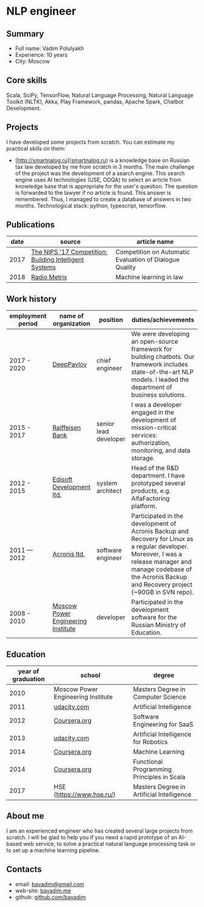 # NLP engineer

## Summary

* Full name: Vadim Polulyakh
* Experience: 10 years
* City: Moscow

## Core skills

Scala, SciPy, TensorFlow, Natural Language Processing, Natural Language Toolkit (NLTK), Akka, Play Framework, pandas, Apache Spark, Chatbot Development.

## Projects

I have developed some projects from scratch. You can estimate my practical skills on them:

* [http://smartnalog.ru](smartnalog.ru) is a knowledge base on Russian tax law developed by me from scratch in 3 months. The main challenge of the project was the development of a search engine. This search engine uses AI technologies (USE, ODQA) to select an article from knowledge base that is appropriate for the user's question. The question is forwarded to the lawyer if no article is found. This answer is remembered. Thus, I managed to create a database of answers in two months. Technological stack: python, typescript, tensorflow.

## Publications

| date | source | article name |
| --- | --- | --- |
| 2017 | [The NIPS '17 Competition: Building Intelligent Systems](https://docs.google.com/viewer?a=v&pid=sites&srcid=Y2hhbGVhcm4ub3JnfHdvcmtzaG9wfGd4Ojc5ZjI4MGYzMDE2MzU4NjQ) | Competition on Automatic Evaluation of Dialogue Quality |
| 2018 | [Radio Metrix](https://radio.mediametrics.ru/dossier/14112/) | Machine learning in law |

## Work history

| employment period | name of organization | position | duties/achievements |
| --- | --- | --- | --- |
| 2017 - 2020 | [DeepPavlov](http://ipavlov.ai/) | chief engineer | We were developing an open-source framework for building chatbots. Our framework includes state-of-the-art NLP models. I leaded the department of business solutions. |
| 2015 - 2017 | [Raiffeisen Bank](https://www.raiffeisen.ru) | senior lead developer | I was a developer engaged in the development of mission-critical services: authorization, monitoring, and data storage. |
| 2012 - 2015 | [Edisoft Development ltd.](https://ediweb.com) | system architect | Head of the R&D department. I have prototyped several products, e.g. AlfaFactoring platform. |
| 2011 — 2012 | [Acronis ltd.](http://www.acronis.com) | software engineer | Participated in the development of Acronis Backup and Recovery for Linux as a regular developer. Moreover, I was a release manager and manage codebase of the Acronis Backup and Recovery project (~90GB in SVN repo). |
| 2008 - 2010 | [Moscow Power Engineering Institute](https://mpei.ru/lang/en/Pages/default.aspx) | developer | Participated in the development software for the Russian Ministry of Education. |

## Education

| year of graduation | school | degree |
| --- | --- | --- |
| 2010          | Moscow Power Engineering Institute | Masters Degree in Computer Science |
| 2011          | [udacity.com](https://www.udacity.com)                                          | Artificial Intelligence |
| 2012          | [Coursera.org](https://www.coursera.org)                                        | Software Engineering for SaaS |
| 2013          | [udacity.com](https://www.udacity.com)                                          | Artificial Intelligence for Robotics |
| 2014          | [Coursera.org](https://www.coursera.org)                                        | Machine Learning |
| 2014          | [Coursera.org](https://www.coursera.org)                                        | Functional Programming Principles in Scala |
| 2017          | HSE (https://www.hse.ru/)                                                       | Masters Degree in Artificial Intelligence |

## About me

I am an experienced engineer who has created several large projects from scratch. I will be glad to help you if you need a rapid prototype of an AI-based web service, to solve a practical natural language processing task or to set up a machine learning pipeline.
  
## Contacts

* email: [bavadim@gmail.com](mailto:bavadim@gmail.com)
* web-site: [bavadim.me](http://bavadim.me)
* github: [github.com/bavadim](https://github.com/bavadim/)
